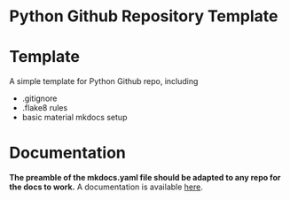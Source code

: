 <!--
+----------------------------------------------------------------------------------------------+
|                                                                                              |
|                                               MAIN TITLE                                     |
|                                                                                              |
+----------------------------------------------------------------------------------------------+
-->

# Python Github Repository Template 



<!--
+----------------------------------------------------------------------------------------------+
|                                                                                              |
|                                          TABLE OF CONTENTS                                   |
|                                                                                              |
+----------------------------------------------------------------------------------------------+
 -->


<!--
+----------------------------------------------------------------------------------------------+
|                                                                                              |
|                                     LAST COMMIT CHANGES LOG                                  |
|                                                                                              |
+----------------------------------------------------------------------------------------------+
 -->

# Template

A simple template for Python Github repo, including
- .gitignore
- .flake8 rules
- basic material mkdocs setup


# Documentation

**The preamble of the mkdocs.yaml file should be adapted to any repo for the docs to work.**
A documentation is available [here](https://spfluosmlm.github.io/Template/).




